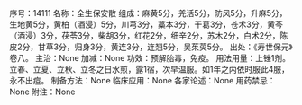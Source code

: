 序号：14111
名称：全生保安散
组成：麻黄5分，羌活5分，防风5分，升麻5分，生地黄5分，黄柏（酒浸）5分，川芎3分，藁本3分，干葛3分，苍术3分，黄芩（酒浸）3分，茯苓3分，柴胡3分，红花2分，细辛2分，苏木2分，白术2分，陈皮2分，甘草3分，归身3分，黄连3分，连翘5分，吴茱萸5分。
出处：《寿世保元》卷八。
主治：None
加减：None
功效：预解胎毒，免疫。
用法用量：上锉1剂。立春、立夏、立秋、立冬之日水煎，露1宿，次早温服。如1年之内依时服此4服，永不出痘。
制备方法：None
临床应用：None
各家论述：None
用药禁忌：None
附注：None
